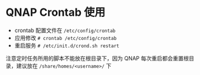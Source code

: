 # QNAP Crontab 使用

- crontab 配置文件在 `/etc/config/crontab`
- 应用修改 `# crontab /etc/config/crontab`
- 重启服务 `# /etc/init.d/crond.sh restart`

注意定时任务所用的脚本不能放在根目录下，因为 QNAP 每次重启都会重置根目录，建议放在 `/share/homes/<username>/` 下